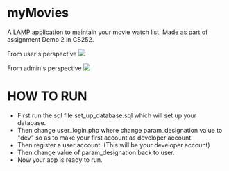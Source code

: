 # myMovies
A LAMP application to maintain your movie watch list.
Made as part of assignment Demo 2 in CS252.

From user's perspective 
![](user.gif)

From admin's perspective
![](admin.gif)

# HOW TO RUN
- First run the sql file set_up_database.sql which will set up your database.
- Then change user_login.php where change param_designation value to "dev" so as to make your first account as developer account.
- Then register a user account. (This will be your developer account)
- Then change value of param_designation back to user. 
- Now your app is ready to run.

